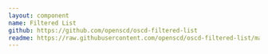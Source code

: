 ```yaml
---
layout: component
name: Filtered List
github: https://github.com/openscd/oscd-filtered-list
readme: https://raw.githubusercontent.com/openscd/oscd-filtered-list/main/README.md
---
```


